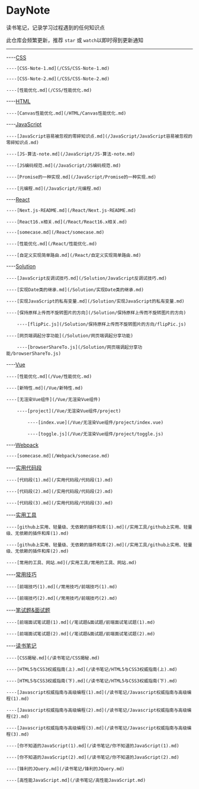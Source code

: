 
# DayNote

读书笔记，记录学习过程遇到的任何知识点

此仓库会频繁更新，推荐 `star` 或 `watch`以即时得到更新通知

---

----[CSS](/CSS)

	----[CSS-Note-1.md](/CSS/CSS-Note-1.md)

	----[CSS-Note-2.md](/CSS/CSS-Note-2.md)

	----[性能优化.md](/CSS/性能优化.md)

----[HTML](/HTML)

	----[Canvas性能优化.md](/HTML/Canvas性能优化.md)

----[JavaScript](/JavaScript)

	----[JavaScript容易被忽视的零碎知识点.md](/JavaScript/JavaScript容易被忽视的零碎知识点.md)

	----[JS-算法-note.md](/JavaScript/JS-算法-note.md)

	----[JS编码规范.md](/JavaScript/JS编码规范.md)

	----[Promise的一种实现.md](/JavaScript/Promise的一种实现.md)

	----[元编程.md](/JavaScript/元编程.md)

----[React](/React)

	----[Next.js-README.md](/React/Next.js-README.md)

	----[React16.x相关.md](/React/React16.x相关.md)

	----[somecase.md](/React/somecase.md)

	----[性能优化.md](/React/性能优化.md)

	----[自定义实现简单路由.md](/React/自定义实现简单路由.md)

----[Solution](/Solution)

	----[JavaScript反调试技巧.md](/Solution/JavaScript反调试技巧.md)

	----[实现Date类的继承.md](/Solution/实现Date类的继承.md)

	----[实现JavaScript的私有变量.md](/Solution/实现JavaScript的私有变量.md)

	----[保持原样上传而不旋转图片的方向](/Solution/保持原样上传而不旋转图片的方向)

		----[flipPic.js](/Solution/保持原样上传而不旋转图片的方向/flipPic.js)

	----[网页端调起分享功能](/Solution/网页端调起分享功能)

		----[browserShareTo.js](/Solution/网页端调起分享功能/browserShareTo.js)

----[Vue](/Vue)

	----[性能优化.md](/Vue/性能优化.md)

	----[新特性.md](/Vue/新特性.md)

	----[无渲染Vue组件](/Vue/无渲染Vue组件)

		----[project](/Vue/无渲染Vue组件/project)

			----[index.vue](/Vue/无渲染Vue组件/project/index.vue)

			----[toggle.js](/Vue/无渲染Vue组件/project/toggle.js)

----[Webpack](/Webpack)

	----[somecase.md](/Webpack/somecase.md)

----[实用代码段](/实用代码段)

	----[代码段(1).md](/实用代码段/代码段(1).md)

	----[代码段(2).md](/实用代码段/代码段(2).md)

	----[代码段(3).md](/实用代码段/代码段(3).md)

----[实用工具](/实用工具)

	----[github上实用、轻量级、无依赖的插件和库(1).md](/实用工具/github上实用、轻量级、无依赖的插件和库(1).md)

	----[github上实用、轻量级、无依赖的插件和库(2).md](/实用工具/github上实用、轻量级、无依赖的插件和库(2).md)

	----[常用的工具、网站.md](/实用工具/常用的工具、网站.md)

----[常用技巧](/常用技巧)

	----[前端技巧(1).md](/常用技巧/前端技巧(1).md)

	----[前端技巧(2).md](/常用技巧/前端技巧(2).md)

----[笔试题&面试题](/笔试题&面试题)

	----[前端面试笔试题(1).md](/笔试题&面试题/前端面试笔试题(1).md)

	----[前端面试笔试题(2).md](/笔试题&面试题/前端面试笔试题(2).md)

----[读书笔记](/读书笔记)

	----[CSS揭秘.md](/读书笔记/CSS揭秘.md)

	----[HTML5与CSS3权威指南(上).md](/读书笔记/HTML5与CSS3权威指南(上).md)

	----[HTML5与CSS3权威指南(下).md](/读书笔记/HTML5与CSS3权威指南(下).md)

	----[Javascript权威指南与高级编程(1).md](/读书笔记/Javascript权威指南与高级编程(1).md)

	----[Javascript权威指南与高级编程(2).md](/读书笔记/Javascript权威指南与高级编程(2).md)

	----[Javascript权威指南与高级编程(3).md](/读书笔记/Javascript权威指南与高级编程(3).md)

	----[你不知道的JavaScript(1).md](/读书笔记/你不知道的JavaScript(1).md)

	----[你不知道的JavaScript(2).md](/读书笔记/你不知道的JavaScript(2).md)

	----[锋利的JQuery.md](/读书笔记/锋利的JQuery.md)

	----[高性能JavaScript.md](/读书笔记/高性能JavaScript.md)

